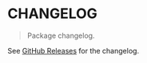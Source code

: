 # CHANGELOG

> Package changelog.

See [GitHub Releases](https://github.com/stdlib-js/assert-is-nonconfigurable-property-in/releases) for the changelog.